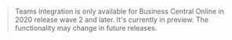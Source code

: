 > Teams integration is only available for Business Central Online in 2020 release wave 2 and later. It's currently in preview. The functionality may change in future releases.
